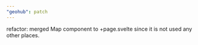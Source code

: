 ```yaml
---
"geohub": patch
---
```


refactor: merged Map component to +page.svelte since it is not used any other places.
